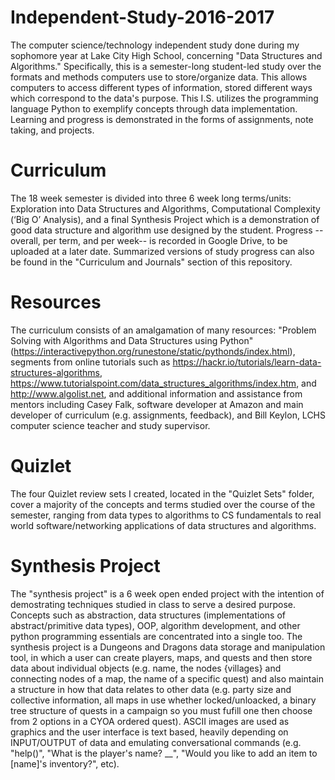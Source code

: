 # Independent-Study-2016-2017
The computer science/technology independent study done during my sophomore year at Lake City High School, concerning "Data Structures and Algorithms." 
Specifically, this is a semester-long student-led study over the formats and methods computers use to store/organize data. This allows computers to access different types of information, stored different ways which correspond to the data's purpose. 
This I.S. utilizes the programming language Python to exemplify concepts through data implementation. Learning and progress is demonstrated in the forms of assignments, note taking, and projects. 

# Curriculum
The 18 week semester is divided into three 6 week long terms/units: Exploration into Data Structures and Algorithms, Computational Complexity (‘Big O’ Analysis), and a final Synthesis Project which is a demonstration of good data structure and algorithm use designed by the student. Progress -- overall, per term, and per week-- is recorded in Google Drive, to be uploaded at a later date. Summarized versions of study progress can also be found in the "Curriculum and Journals" section of this repository.

# Resources
The curriculum consists of an amalgamation of many resources: "Problem Solving with Algorithms and Data Structures using Python" (https://interactivepython.org/runestone/static/pythonds/index.html), segments from online tutorials such as https://hackr.io/tutorials/learn-data-structures-algorithms, https://www.tutorialspoint.com/data_structures_algorithms/index.htm, and http://www.algolist.net, and additional information and assistance from mentors including Casey Falk, software developer at Amazon and main developer of curriculum (e.g. assignments, feedback), and Bill Keylon, LCHS computer science teacher and study supervisor. 

# Quizlet
The four Quizlet review sets I created, located in the "Quizlet Sets" folder, cover a majority of the concepts and terms studied over the course of the semester, ranging from data types to algorithms to CS fundamentals to real world software/networking applications of data structures and algorithms.

# Synthesis Project

The "synthesis project" is a 6 week open ended project with the intention of demostrating techniques studied in class to serve a desired purpose. Concepts such as abstraction, data structures (implementations of abstract/primitive data types), OOP, algorithm development, and other python programming essentials are concentrated into a single too. The synthesis project is a Dungeons and Dragons data storage and manipulation tool, in which a user can create players, maps, and quests and then store data about individual objects (e.g. name, the nodes {villages} and connecting nodes of a map, the name of a specific quest) and also maintain a structure in how that data relates to other data (e.g. party size and collective information, all maps in use whether locked/unloacked, a binary tree structure of quests in a campaign so you must fufill one then choose from 2 options in a CYOA ordered quest). ASCII images are used as graphics and the user interface is text based, heavily depending on INPUT/OUTPUT of data and emulating conversational commands (e.g. "help()", "What is the player's name? __", "Would you like to add an item to [name]'s inventory?", etc).
